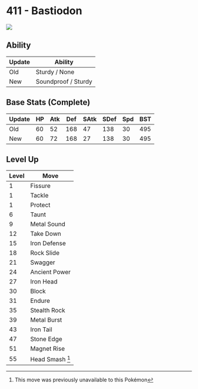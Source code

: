 # 411 - Bastiodon
![][411]

## Ability

Update | Ability
---    | ---
Old    | Sturdy / None
New    | Soundproof / Sturdy

## Base Stats (Complete)

Update | HP | Atk | Def | SAtk | SDef | Spd | BST
---    | ---| --- | --- | ---  | ---  | --- | ---
Old    | 60 |  52 |  168 |  47  |  138  |  30  |  495
New    | 60 |  72 |  168 |  27  |  138  |  30  |  495

## Level Up

Level | Move
---   | ---
  1   | Fissure
  1   | Tackle
  1   | Protect
  6   | Taunt
  9   | Metal Sound
 12   | Take Down
 15   | Iron Defense
 18   | Rock Slide
 21   | Swagger
 24   | Ancient Power
 27   | Iron Head
 30   | Block
 31   | Endure
 35   | Stealth Rock
 39   | Metal Burst
 43   | Iron Tail
 47   | Stone Edge
 51   | Magnet Rise
 55   | Head Smash [^1]



[411]: ../img/pokemon/411.png

[^1]: This move was previously unavailable to this Pokémon